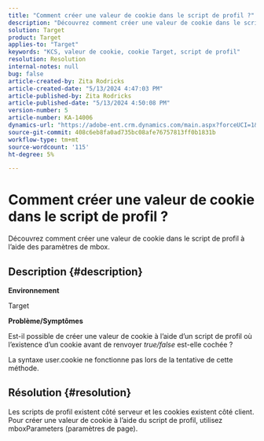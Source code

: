 ```yaml
---
title: "Comment créer une valeur de cookie dans le script de profil ?"
description: "Découvrez comment créer une valeur de cookie dans le script de profil à l’aide des paramètres de mbox."
solution: Target
product: Target
applies-to: "Target"
keywords: "KCS, valeur de cookie, cookie Target, script de profil"
resolution: Resolution
internal-notes: null
bug: false
article-created-by: Zita Rodricks
article-created-date: "5/13/2024 4:47:03 PM"
article-published-by: Zita Rodricks
article-published-date: "5/13/2024 4:50:08 PM"
version-number: 5
article-number: KA-14006
dynamics-url: "https://adobe-ent.crm.dynamics.com/main.aspx?forceUCI=1&pagetype=entityrecord&etn=knowledgearticle&id=4a4fb16a-4811-ef11-9f8a-6045bd03c412"
source-git-commit: 408c6eb8fa0ad735bc08afe76757813ff0b1831b
workflow-type: tm+mt
source-wordcount: '115'
ht-degree: 5%

---
```


# Comment créer une valeur de cookie dans le script de profil ?


Découvrez comment créer une valeur de cookie dans le script de profil à l’aide des paramètres de mbox.

## Description {#description}


<b>Environnement</b>

Target



<b>Problème/Symptômes</b>

Est-il possible de créer une valeur de cookie à l’aide d’un script de profil où l’existence d’un cookie avant de renvoyer *true/false* est-elle cochée ?

La syntaxe user.cookie ne fonctionne pas lors de la tentative de cette méthode.


## Résolution {#resolution}


Les scripts de profil existent côté serveur et les cookies existent côté client. Pour créer une valeur de cookie à l’aide du script de profil, utilisez mboxParameters (paramètres de page).
